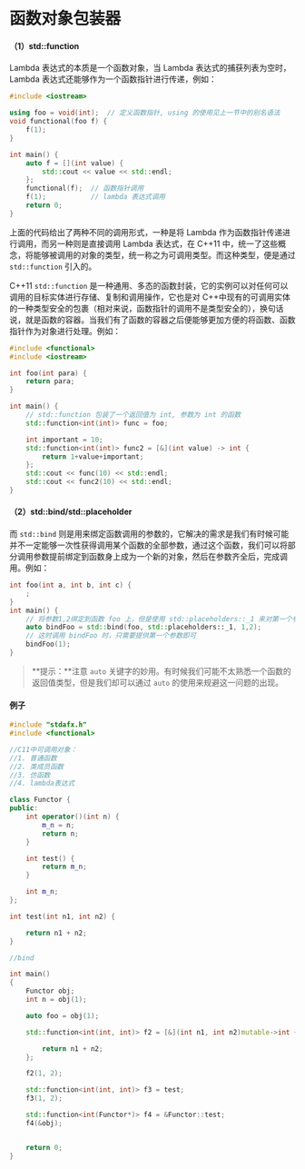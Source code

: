# 函数对象包装器



#### （1）std::function

Lambda 表达式的本质是一个函数对象，当 Lambda 表达式的捕获列表为空时，Lambda 表达式还能够作为一个函数指针进行传递，例如：

```cpp
#include <iostream>

using foo = void(int);  // 定义函数指针, using 的使用见上一节中的别名语法
void functional(foo f) {
    f(1);
}

int main() {
    auto f = [](int value) {
        std::cout << value << std::endl;
    };
    functional(f);  // 函数指针调用
    f(1);           // lambda 表达式调用
    return 0;
}
```

上面的代码给出了两种不同的调用形式，一种是将 Lambda 作为函数指针传递进行调用，而另一种则是直接调用 Lambda 表达式，在 C++11 中，统一了这些概念，将能够被调用的对象的类型，统一称之为可调用类型。而这种类型，便是通过 `std::function` 引入的。

C++11 `std::function` 是一种通用、多态的函数封装，它的实例可以对任何可以调用的目标实体进行存储、复制和调用操作，它也是对 C++中现有的可调用实体的一种类型安全的包裹（相对来说，函数指针的调用不是类型安全的），换句话说，就是函数的容器。当我们有了函数的容器之后便能够更加方便的将函数、函数指针作为对象进行处理。例如：

```cpp
#include <functional>
#include <iostream>

int foo(int para) {
    return para;
}

int main() {
    // std::function 包装了一个返回值为 int, 参数为 int 的函数
    std::function<int(int)> func = foo;

    int important = 10;
    std::function<int(int)> func2 = [&](int value) -> int {
        return 1+value+important;
    };
    std::cout << func(10) << std::endl;
    std::cout << func2(10) << std::endl;
}
```

#### （2）std::bind/std::placeholder

而 `std::bind` 则是用来绑定函数调用的参数的，它解决的需求是我们有时候可能并不一定能够一次性获得调用某个函数的全部参数，通过这个函数，我们可以将部分调用参数提前绑定到函数身上成为一个新的对象，然后在参数齐全后，完成调用。例如：

```cpp
int foo(int a, int b, int c) {
    ;
}
int main() {
    // 将参数1,2绑定到函数 foo 上，但是使用 std::placeholders::_1 来对第一个参数进行占位
    auto bindFoo = std::bind(foo, std::placeholders::_1, 1,2);
    // 这时调用 bindFoo 时，只需要提供第一个参数即可
    bindFoo(1);
}
```

> **提示：**注意 `auto` 关键字的妙用。有时候我们可能不太熟悉一个函数的返回值类型，但是我们却可以通过 `auto` 的使用来规避这一问题的出现。



#### 例子

```C++
#include "stdafx.h"
#include <functional>

//C11中可调用对象：
//1. 普通函数
//2. 类成员函数
//3. 仿函数
//4. lambda表达式

class Functor {
public:
    int operator()(int n) {
        m_n = n;
        return n;
    }

    int test() {
        return m_n;
    }

    int m_n;
};

int test(int n1, int n2) {

    return n1 + n2;
}

//bind

int main()
{
    Functor obj;
    int n = obj(1);

    auto foo = obj(1);

    std::function<int(int, int)> f2 = [&](int n1, int n2)mutable->int {

        return n1 + n2;
    };

    f2(1, 2);

    std::function<int(int, int)> f3 = test;
    f3(1, 2);

    std::function<int(Functor*)> f4 = &Functor::test;
    f4(&obj);


    return 0;
}
```

